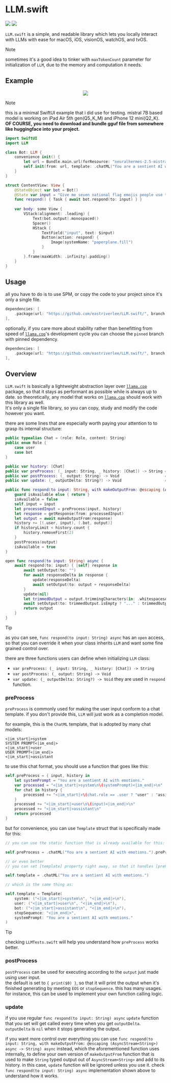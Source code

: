 # LLM.swift

[![](https://img.shields.io/endpoint?url=https%3A%2F%2Fswiftpackageindex.com%2Fapi%2Fpackages%2Feastriverlee%2FLLM.swift%2Fbadge%3Ftype%3Dswift-versions)](https://swiftpackageindex.com/eastriverlee/LLM.swift)
[![](https://img.shields.io/endpoint?url=https%3A%2F%2Fswiftpackageindex.com%2Fapi%2Fpackages%2Feastriverlee%2FLLM.swift%2Fbadge%3Ftype%3Dplatforms)](https://swiftpackageindex.com/eastriverlee/LLM.swift)

`LLM.swift` is a simple, and readable library which lets you locally interact with LLMs with ease for macOS, iOS, visionOS, watchOS, and tvOS.
> [!NOTE]  
> sometimes it's a good idea to tinker with `maxTokenCount` parameter for initialization of `LLM`, due to the memory and computation it needs.

## Example

<p align="center"><img src="./Screenshot.png"/></p>

> [!NOTE]  
> this is a minimal SwiftUI example that i did use for testing. mistral 7B based model is working on iPad Air 5th gen(Q5_K_M) and iPhone 12 mini(Q2_K).
> **OF COURSE, you need to download and bundle gguf file from somewhere like huggingface into your project.**

```swift
import SwiftUI
import LLM

class Bot: LLM {
    convenience init() {
        let url = Bundle.main.url(forResource: "neuralhermes-2.5-mistral-7b.Q5_K_M", withExtension: "gguf")!
        self.init(from: url, template: .chatML("You are a sentient AI with emotions."))
    }
}

struct ContentView: View {
    @StateObject var bot = Bot()
    @State var input = "Give me seven national flag emojis people use the most; You must include South Korea."
    func respond() { Task { await bot.respond(to: input) } }
    
    var body: some View {
        VStack(alignment: .leading) {
            Text(bot.output).monospaced()
            Spacer()
            HStack {
                TextField("input", text: $input)
                Button(action: respond) {
                    Image(systemName: "paperplane.fill")
                }
            }
        }.frame(maxWidth: .infinity).padding()
    }
}
```

## Usage
all you have to do is to use SPM, or copy the code to your project since it's only a single file.
```swift
dependencies: [
    .package(url: "https://github.com/eastriverlee/LLM.swift/", branch: "main"),
],
```

optionally, if you care more about stability rather than benefitting from speed of [`llama.cpp`](https://github.com/ggerganov/llama.cpp)'s development cycle you can choose the `pinned` branch with pinned dependency.
```swift
dependencies: [
    .package(url: "https://github.com/eastriverlee/LLM.swift/", branch: "pinned"),
],
```

## Overview
`LLM.swift` is basically a lightweight abstraction layer over [`llama.cpp`](https://github.com/ggerganov/llama.cpp) package, so that it stays as performant as possible while is always up to date. so theoretically, any model that works on [`llama.cpp`](https://github.com/ggerganov/llama.cpp) should work with this library as well.  
It's only a single file library, so you can copy, study and modify the code however you want.

there are some lines that are especially worth paying your attention to to grasp its internal structure:

```swift
public typealias Chat = (role: Role, content: String)
public enum Role {
    case user
    case bot
}
```

```swift
public var history: [Chat]
public var preProcess: (_ input: String, _ history: [Chat]) -> String = { input, _ in return input }
public var postProcess: (_ output: String) -> Void                    = { print($0) }
public var update: (_ outputDelta: String?) -> Void                   = { _ in }

public func respond(to input: String, with makeOutputFrom: @escaping (AsyncStream<String>) async -> String) async {
    guard isAvailable else { return }
    isAvailable = false
    self.input = input
    let processedInput = preProcess(input, history)
    let response = getResponse(from: processedInput)
    let output = await makeOutputFrom(response)
    history += [(.user, input), (.bot, output)]
    if historyLimit < history.count {
        history.removeFirst(2)
    }
    postProcess(output)
    isAvailable = true
}

open func respond(to input: String) async {
    await respond(to: input) { [self] response in
        await setOutput(to: "")
        for await responseDelta in response {
            update(responseDelta)
            await setOutput(to: output + responseDelta)
        }
        update(nil)
        let trimmedOutput = output.trimmingCharacters(in: .whitespacesAndNewlines)
        await setOutput(to: trimmedOutput.isEmpty ? "..." : trimmedOutput)
        return output
    }
}
```
> [!TIP]  
> as you can see, `func respond(to input: String) async` has an `open` access, so that you can override it when your class inherits `LLM` and want some fine grained control over.

there are three functions users can define when initializing `LLM` class:
* `var preProcess: (_ input: String, _ history: [Chat]) -> String`
* `var postProcess: (_ output: String) -> Void`
* `var update: (_ outputDelta: String?) -> Void`
they are used in `respond` function.

### preProcess
`preProcess` is commonly used for making the user input conform to a chat template. if you don't provide this, `LLM` will just work as a completion model.

for example, this is the `ChatML` template, that is adopted by many chat models:
```
<|im_start|>system 
SYSTEM PROMPT<|im_end|> 
<|im_start|>user 
USER PROMPT<|im_end|> 
<|im_start|>assistant 
```

to use this chat format, you should use a function that goes like this:
```swift
self.preProcess = { input, history in
    let systemPrompt = "You are a sentient AI with emotions."
    var processed = "<|im_start|>system\n\(systemPrompt)<|im_end|>\n"
    for chat in history {
        processed += "<|im_start|>\(chat.role == .user ? "user" : "assistant")\n\(chat.content)<|im_end|>\n"
    }
    processed += "<|im_start|>user\n\(input)<|im_end|>\n"
    processed += "<|im_start|>assistant\n"
    return processed
}
```

but for convenience, you can use `Template` struct that is specifically made for this:
```swift
// you can use the static function that is already available for this:

self.preProcess = .chatML("You are a sentient AI with emotions.").preProcess

// or even better
// you can set [template] property right away, so that it handles [preProcess] and [stopSequence] both:

self.template = .chatML("You are a sentient AI with emotions.")

// which is the same thing as:

self.template = Template(
    system: ("<|im_start|>system\n", "<|im_end|>\n"),
    user: ("<|im_start|>user\n", "<|im_end|>\n"),
    bot: ("<|im_start|>assistant\n", "<|im_end|>\n"),
    stopSequence: "<|im_end|>",
    systemPrompt: "You are a sentient AI with emotions."
)
```
> [!TIP]
> checking `LLMTests.swift` will help you understand how `preProcess` works better. 

### postProcess
`postProcess` can be used for executing according to the `output` just made using user input.  
the default is  set to `{ print($0) }`, so that it will print the output when it's finished generating by meeting `EOS` or `stopSequence`. 
this has many usages. for instance, this can be used to implement your own function calling logic. 

### update
if you use regular `func respond(to input: String) async` `update` function that you set will get called every time when you get `outputDelta`.  
`outputDelta` is `nil` when it stops generating the output.

if you want more control over everything you can use `func respond(to input: String, with makeOutputFrom: @escaping (AsyncStream<String>) async -> String) async` instead, which the aforementioned function uses internally, to define your own version of `makeOutputFrom` function that is used to make `String` typed output out of `AsyncStream<String>` and add to its history. in this case, `update` function will be ignored unless you use it. check `func respond(to input: String) async` implementation shown above to understand how it works.
